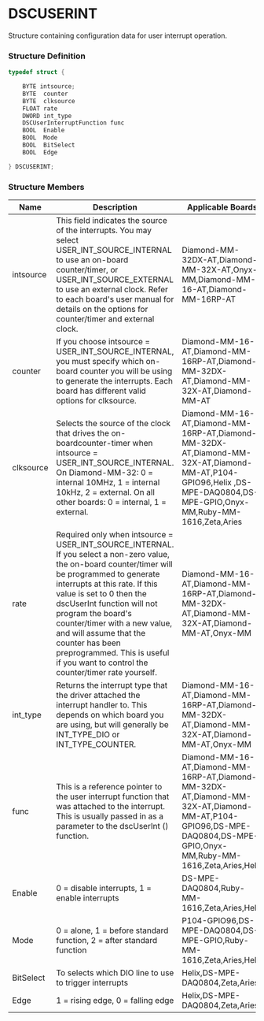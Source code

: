 # DSCUSERINT

Structure containing configuration data for user interrupt operation.

### Structure Definition

```c
typedef struct {

    BYTE intsource;
    BYTE  counter
    BYTE  clksource
    FLOAT rate
    DWORD int_type
    DSCUserInterruptFunction func
    BOOL  Enable
    BOOL  Mode
    BOOL  BitSelect
    BOOL  Edge

} DSCUSERINT;
```

### Structure Members

| Name      | Description                                                                                                                                                                                                                                                                                                                                                                                                                        | Applicable Boards                                                                                                                                                    |
| --------- | ---------------------------------------------------------------------------------------------------------------------------------------------------------------------------------------------------------------------------------------------------------------------------------------------------------------------------------------------------------------------------------------------------------------------------------- | -------------------------------------------------------------------------------------------------------------------------------------------------------------------- |
| intsource | This field indicates the source of the interrupts. You may select USER\_INT\_SOURCE\_INTERNAL to use an on-board counter/timer, or USER\_INT\_SOURCE\_EXTERNAL to use an external clock. Refer to each board's user manual for details on the options for counter/timer and external clock.                                                                                                                                        | Diamond-MM-32DX-AT,Diamond-MM-32X-AT,Onyx-MM,Diamond-MM-16-AT,Diamond-MM-16RP-AT                                                                                     |
| counter   | If you choose intsource = USER\_INT\_SOURCE\_INTERNAL, you must specify which on-board counter you will be using to generate the interrupts. Each board has different valid options for clksource.                                                                                                                                                                                                                                 | Diamond-MM-16-AT,Diamond-MM-16RP-AT,Diamond-MM-32DX-AT,Diamond-MM-32X-AT,Diamond-MM-AT                                                                               |
| clksource | Selects the source of the clock that drives the on-boardcounter-timer when intsource = USER\_INT\_SOURCE\_INTERNAL. On Diamond-MM-32: 0 = internal 10MHz, 1 = internal 10kHz, 2 = external. On all other boards: 0 = internal, 1 = external.                                                                                                                                                                                       | Diamond-MM-16-AT,Diamond-MM-16RP-AT,Diamond-MM-32DX-AT,Diamond-MM-32X-AT,Diamond-MM-AT,P104-GPIO96,Helix ,DS-MPE-DAQ0804,DS-MPE-GPIO,Onyx-MM,Ruby-MM-1616,Zeta,Aries |
| rate      | Required only when intsource = USER\_INT\_SOURCE\_INTERNAL. If you select a non-zero value, the on-board counter/timer will be programmed to generate interrupts at this rate. If this value is set to 0 then the dscUserInt function will not program the board's counter/timer with a new value, and will assume that the counter has been preprogrammed. This is useful if you want to control the counter/timer rate yourself. | Diamond-MM-16-AT,Diamond-MM-16RP-AT,Diamond-MM-32DX-AT,Diamond-MM-32X-AT,Diamond-MM-AT,Onyx-MM                                                                       |
| int\_type | Returns the interrupt type that the driver attached the interrupt handler to. This depends on which board you are using, but will generally be INT\_TYPE\_DIO or INT\_TYPE\_COUNTER.                                                                                                                                                                                                                                               | Diamond-MM-16-AT,Diamond-MM-16RP-AT,Diamond-MM-32DX-AT,Diamond-MM-32X-AT,Diamond-MM-AT,Onyx-MM                                                                       |
| func      | This is a reference pointer to the user interrupt function that was attached to the interrupt. This is usually passed in as a parameter to the dscUserInt () function.                                                                                                                                                                                                                                                             | Diamond-MM-16-AT,Diamond-MM-16RP-AT,Diamond-MM-32DX-AT,Diamond-MM-32X-AT,Diamond-MM-AT,P104-GPIO96,DS-MPE-DAQ0804,DS-MPE-GPIO,Onyx-MM,Ruby-MM-1616,Zeta,Aries,Helix  |
| Enable    | 0 = disable interrupts, 1 = enable interrupts                                                                                                                                                                                                                                                                                                                                                                                      | DS-MPE-DAQ0804,Ruby-MM-1616,Zeta,Aries,Helix                                                                                                                         |
| Mode      | 0 = alone, 1 = before standard function, 2 = after standard function                                                                                                                                                                                                                                                                                                                                                               | P104-GPIO96,DS-MPE-DAQ0804,DS-MPE-GPIO,Ruby-MM-1616,Zeta,Aries,Helix                                                                                                 |
| BitSelect | To selects which DIO line to use to trigger interrupts                                                                                                                                                                                                                                                                                                                                                                             | Helix,DS-MPE-DAQ0804,Zeta,Aries                                                                                                                                      |
| Edge      | 1 = rising edge, 0 = falling edge                                                                                                                                                                                                                                                                                                                                                                                                  | Helix,DS-MPE-DAQ0804,Zeta,Aries                                                                                                                                      |
